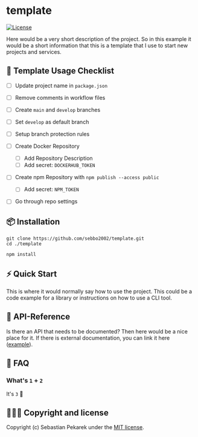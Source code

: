 # template

[![License](https://img.shields.io/badge/license-MIT-blue.svg?style=flat-square)](LICENSE)

Here would be a very short description of the project. So in this example it would be a short information that this is
a template that I use to start new projects and services.


## 🚨 Template Usage Checklist
- [ ] Update project name in `package.json`
- [ ] Remove comments in workflow files
- [ ] Create `main` and `develop` branches
- [ ] Set `develop` as default branch
- [ ] Setup branch protection rules
- [ ] Create Docker Repository
    - [ ] Add Repository Description
    - [ ] Add secret: `DOCKERHUB_TOKEN`
- [ ] Create npm Repository with `npm publish --access public`
    - [ ] Add secret: `NPM_TOKEN`
- [ ] Go through repo settings


## 📦 Installation

	git clone https://github.com/sebbo2002/template.git
    cd ./template

    npm install


## ⚡️ Quick Start

This is where it would normally say how to use the project.
This could be a code example for a library or instructions on how to use a CLI tool.


## 📑 API-Reference

Is there an API that needs to be documented? Then here would be a nice place for it. If there is external documentation,
you can link it here ([example](https://github.com/sebbo2002/ical-generator/#-api-reference)).


## 🙋 FAQ

### What's `1` + `2`
It's `3` 🎉


## 🙆🏼‍♂️ Copyright and license

Copyright (c) Sebastian Pekarek under the [MIT license](LICENSE).
